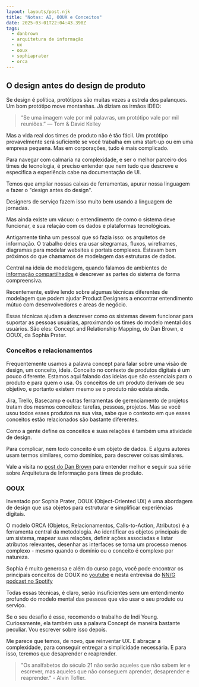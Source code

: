 ```yaml
---
layout: layouts/post.njk
title: "Notas: AI, OOUX e Conceitos"
date: 2025-03-01T22:04:43.390Z
tags:
  - danbrown
  - arquitetura de informação
  - ux
  - ooux
  - sophiaprater
  - orca
---
```


## O design antes do design de produto

Se design é política, protótipos são muitas vezes a estrela dos palanques. Um bom protótipo move montanhas. Já diziam os irmãos IDEO: 

> “Se uma imagem vale por mil palavras, um protótipo vale por mil reuniões.” — Tom & David Kelley

Mas a vida real dos times de produto não é tão fácil. Um protótipo provavelmente será suficiente se você trabalha em uma start-up ou em uma empresa pequena. Mas em corporações, tudo é mais complicado.     

Para navegar com calmaria na complexidade, e ser o melhor parceiro dos times de tecnologia, é preciso entender que nem tudo que descreve e especifica a experiência cabe na documentação de UI. 

Temos que ampliar nossas caixas de ferramentas, apurar nossa linguagem e fazer o "design antes do design".

Designers de serviço fazem isso muito bem usando a linguagem de jornadas.

Mas ainda existe um vácuo: o entendimento de como o sistema deve funcionar, e sua relação com os dados e plataformas tecnológicas.  

Antigamente tinha um pessoal que só fazia isso: os arquitetos de informação. O trabalho deles era usar sitegramas, fluxos, wireframes, diagramas para modelar websites e portais complexos. Estavam bem próximos do que chamamos de modelagem das estruturas de dados.

Central na ideia de modelagem, quando falamos de ambientes de [informação compartilhados](https://www.linkedin.com/pulse/your-next-design-tool-shared-information-environment-model-davis-zanue/) é descrever as partes do sistema de forma compreensiva. 

Recentemente, estive lendo sobre algumas técnicas diferentes de modelagem que podem ajudar Product Designers a encontrar entendimento mútuo com desenvolvedores e areas de negócio.

Essas técnicas ajudam a descrever como os sistemas devem funcionar para suportar as pessoas usuárias, aproximando os times do modelo mental dos usuários. São eles: Concept and Relationship Mapping, do Dan Brown, e OOUX, da Sophia Prater.  

### Conceitos e relacionamentos

Frequentemente usamos a palavra concept para falar sobre uma visão de design, um conceito, ideia. Conceito no contexto de produtos digitais é um pouco diferente. Estamos aqui falando das ideias que são essenciais para o produto e para quem o usa. Os conceitos de um produto derivam de seu objetivo, e portanto existem mesmo se o produto não exista ainda. 

Jira, Trello, Basecamp e outras ferramentas de gerenciamento de projetos tratam dos mesmos conceitos: tarefas, pessoas, projetos. Mas se você usou todos esses produtos na sua visa, sabe que o contexto em que esses conceitos estão relacionados são bastante diferentes. 

Como a gente define os conceitos e suas relações é também uma atividade de design. 

Para complicar, nem todo conceito é um objeto de dados. E alguns autores usam termos similares, como domínios, para descrever coisas similares. 

Vale a visita no [post do Dan Brown](https://www.linkedin.com/pulse/concepts-information-architecture-perspective-dan-brown-/) para entender melhor e seguir sua série sobre Arquitetura de Informação para times de produto. 

### OOUX

Inventado por Sophia Prater, OOUX (Object-Oriented UX) é uma abordagem de design que usa objetos para estruturar e simplificar experiências digitais. 

O modelo ORCA (Objetos, Relacionamentos, Calls-to-Action, Atributos) é a ferramenta central da metodologia. Ao identificar os objetos principais de um sistema, mapear suas relações, definir ações associadas e listar atributos relevantes, desenhar as interfaces se torna um processo menos complexo - mesmo quando o domínio ou o conceito é complexo por natureza.   

Sophia é muito generosa e além do curso pago, você pode encontrar os principais conceitos de OOUX no [youtube](https://www.youtube.com/@SophiaVUX/videos) e nesta entrevisa do [NN/G podcast no Spotify
](https://open.spotify.com/episode/62JVirQOTxfyiytmuAGgoI?si=qGeOkdioRwOZnD3g5_t2GA)


Todas essas técnicas, é claro, serão insuficientes sem um entendimento profundo do modelo mental das pessoas que vào usar o seu produto ou serviço.

 Se o seu desafio é esse, recomendo o trabalho de Indi Young. Curiosamente, ela também usa a palavra Concept de maneira bastante peculiar. Vou escrever sobre isso depois.   

Me parece que temos, de novo, que reinventar UX. E abraçar a complexidade, para conseguir entregar a simplicidade necessária. E para isso, teremos que desaprender e reaprender.    

> "Os analfabetos do século 21 não serão aqueles que não sabem ler e escrever, mas aqueles que não conseguem aprender, desaprender e reaprender." - Alvin Tofler.

